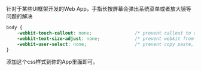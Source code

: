 针对于某些UI框架开发的Web App，手指长按屏幕会弹出系统菜单或者放大镜等问题的解决

```css
body {
    -webkit-touch-callout: none;                /* prevent callout to copy image, etc when tap to hold */
    -webkit-text-size-adjust: none;             /* prevent webkit from resizing text to fit */
    -webkit-user-select: none;                  /* prevent copy paste, to allow, change 'none' to 'text' */
}
```

添加这个css样式到你的App里面即可。